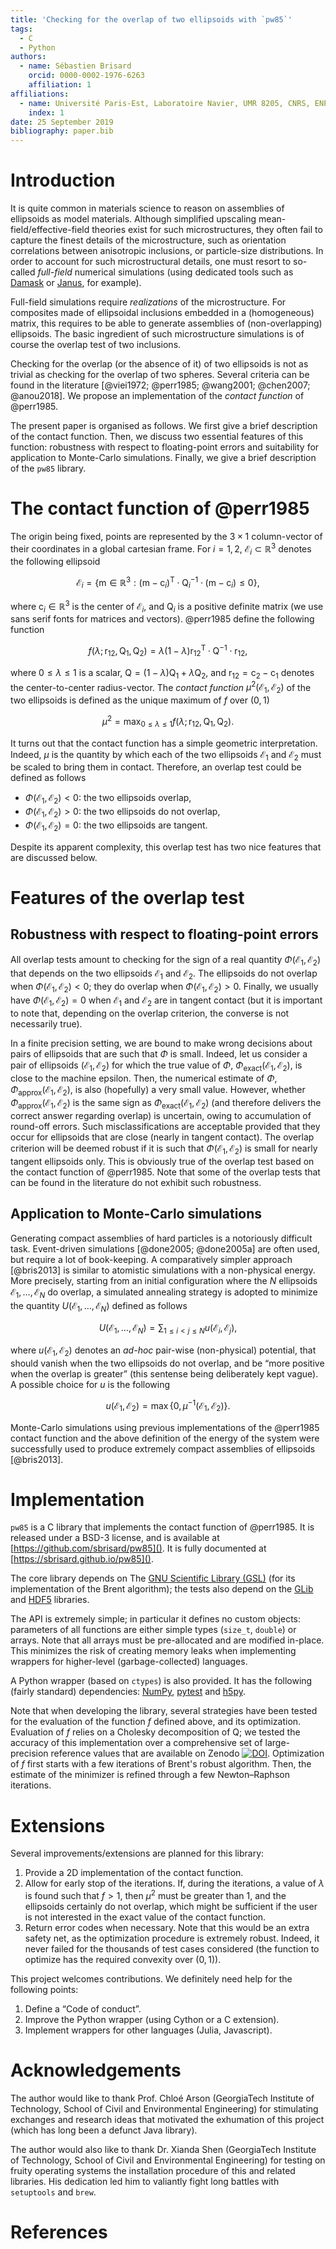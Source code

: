 ```yaml
---
title: 'Checking for the overlap of two ellipsoids with `pw85`'
tags:
  - C
  - Python
authors:
  - name: Sébastien Brisard
    orcid: 0000-0002-1976-6263
	affiliation: 1
affiliations:
  - name: Université Paris-Est, Laboratoire Navier, UMR 8205, CNRS, ENPC, IFSTTAR, F-77455 Marne-la-Vallée, France
    index: 1
date: 25 September 2019
bibliography: paper.bib
---
```


# Introduction

It is quite common in materials science to reason on assemblies of ellipsoids as
model materials. Although simplified upscaling mean-field/effective-field
theories exist for such microstructures, they often fail to capture the finest
details of the microstructure, such as orientation correlations between
anisotropic inclusions, or particle-size distributions. In order to account for
such microstructural details, one must resort to so-called *full-field*
numerical simulations (using dedicated tools such as
[Damask](https://damask.mpie.de/) or [Janus](https://github.com/sbrisard/janus),
for example).

Full-field simulations require *realizations* of the microstructure. For
composites made of ellipsoidal inclusions embedded in a (homogeneous) matrix,
this requires to be able to generate assemblies of (non-overlapping)
ellipsoids. The basic ingredient of such microstructure simulations is of course
the overlap test of two inclusions.

Checking for the overlap (or the absence of it) of two ellipsoids is not as
trivial as checking for the overlap of two spheres. Several criteria can be
found in the literature [@viei1972; @perr1985; @wang2001; @chen2007;
@anou2018]. We propose an implementation of the *contact function* of @perr1985.

The present paper is organised as follows. We first give a brief description of
the contact function. Then, we discuss two essential features of this function:
robustness with respect to floating-point errors and suitability for application
to Monte-Carlo simulations. Finally, we give a brief description of the `pw85`
library.

# The contact function of @perr1985

The origin being fixed, points are represented by the $3\times 1$ column-vector
of their coordinates in a global cartesian frame. For $i=1, 2$, $\mathcal
E_i\subset\mathbb{R}^3$ denotes the following ellipsoid

$$\mathcal E_i
=\{\mathsf{m}\in\mathbb{R}^3:\bigl(\mathsf{m}-\mathsf{c}_i\bigr)^\mathsf{T}
\cdot\mathsf Q_i^{-1}\cdot\bigl(\mathsf{m}-\mathsf{c}_i\bigr)\leq 0\},$$

where $\mathsf c_i\in\mathbb{R}^3$ is the center of $\mathcal E_i$, and
$\mathsf{Q}_i$ is a positive definite matrix (we use sans serif fonts for
matrices and vectors). @perr1985 define the following function

$$f(\lambda; \mathsf{r}_{12}, \mathsf{Q}_1, \mathsf{Q}_2) =\lambda\bigl(1-\lambda\bigr)\mathsf{r}_{12}^\mathsf{T}\cdot\mathsf{Q}^{-1}\cdot\mathsf{r}_{12},$$

where $0\leq\lambda\leq 1$ is a scalar,
$\mathsf{Q}=\bigl(1-\lambda\bigr)\mathsf{Q}_1+\lambda\mathsf{Q}_2$, and
$\mathsf{r}_{12}=\mathsf{c}_2-\mathsf{c}_1$ denotes the center-to-center
radius-vector. The *contact function* $\mu^2(\mathcal{E}_1, \mathcal{E}_2)$ of
the two ellipsoids is defined as the unique maximum of $f$ over $(0, 1)$

$$\mu^2=\max_{0\leq\lambda\leq 1}f(\lambda; \mathsf{r}_{12}, \mathsf{Q}_1,
\mathsf{Q}_2).$$

It turns out that the contact function has a simple geometric
interpretation. Indeed, $\mu$ is the quantity by which each of the two
ellipsoids $\mathcal{E}_1$ and $\mathcal{E}_2$ must be scaled to bring them in
contact. Therefore, an overlap test could be defined as follows

- $\Phi(\mathcal{E}_1, \mathcal{E}_2) < 0$: the two ellipsoids overlap,
- $\Phi(\mathcal{E}_1, \mathcal{E}_2) > 0$: the two ellipsoids do not overlap,
- $\Phi(\mathcal{E}_1, \mathcal{E}_2) = 0$: the two ellipsoids are tangent.

Despite its apparent complexity, this overlap test has two nice features that
are discussed below.

# Features of the overlap test

## Robustness with respect to floating-point errors

All overlap tests amount to checking for the sign of a real quantity
$\Phi(\mathcal E_1, \mathcal E_2)$ that depends on the two ellipsoids $\mathcal
E_1$ and $\mathcal E_2$. The ellipsoids do not overlap when $\Phi(\mathcal E_1,
\mathcal E_2)<0$; they do overlap when $\Phi(\mathcal E_1, \mathcal
E_2)>0$. Finally, we usually have $\Phi(\mathcal E_1, \mathcal E_2)=0$ when
$\mathcal E_1$ and $\mathcal E_2$ are in tangent contact (but it is important to
note that, depending on the overlap criterion, the converse is not necessarily
true).

In a finite precision setting, we are bound to make wrong decisions about pairs
of ellipsoids that are such that $\Phi$ is small. Indeed, let us consider a pair
of ellipsoids $(\mathcal E_1, \mathcal E_2)$ for which the true value of $\Phi$,
$\Phi_\text{exact}(\mathcal E_1, \mathcal E_2)$, is close to the machine
epsilon. Then, the numerical estimate of $\Phi$, $\Phi_\text{approx}(\mathcal
E_1, \mathcal E_2)$, is also (hopefully) a very small value. However, whether
$\Phi_\text{approx}(\mathcal E_1, \mathcal E_2)$ is the same sign as
$\Phi_\text{exact}(\mathcal E_1, \mathcal E_2)$ (and therefore delivers the
correct answer regarding overlap) is uncertain, owing to accumulation of
round-off errors. Such misclassifications are acceptable provided that they
occur for ellipsoids that are close (nearly in tangent contact). The overlap
criterion will be deemed robust if it is such that $\Phi(\mathcal E_1, \mathcal
E_2)$ is small for nearly tangent ellipsoids only. This is obviously true of the
overlap test based on the contact function of @perr1985. Note that some of the
overlap tests that can be found in the literature do not exhibit such
robustness.

## Application to Monte-Carlo simulations

Generating compact assemblies of hard particles is a notoriously difficult
task. Event-driven simulations [@done2005; @done2005a] are often used, but
require a lot of book-keeping. A comparatively simpler approach [@bris2013] is
similar to atomistic simulations with a non-physical energy. More precisely,
starting from an initial configuration where the $N$ ellipsoids $\mathcal{E}_1,
\ldots, \mathcal{E}_N$ do overlap, a simulated annealing strategy is adopted to
minimize the quantity $U(\mathcal{E}_1,\ldots,\mathcal{E}_N)$ defined as follows

$$U(\mathcal{E}_1,\ldots,\mathcal{E}_N)=\sum_{1\leq i<j\leq N}u(\mathcal{E}_i,
\mathcal{E}_j),$$

where $u(\mathcal{E}_1, \mathcal{E}_2)$ denotes an *ad-hoc* pair-wise
(non-physical) potential, that should vanish when the two ellipsoids do not
overlap, and be “more positive when the overlap is greater” (this sentense being
deliberately kept vague). A possible choice for $u$ is the following

$$u(\mathcal{E}_1, \mathcal{E}_2)=\max\{0, \mu^{-1}(\mathcal{E}_1,
\mathcal{E}_2)\}.$$

Monte-Carlo simulations using previous implementations of the @perr1985 contact
function and the above definition of the energy of the system were successfully
used to produce extremely compact assemblies of ellipsoids [@bris2013].

# Implementation

`pw85` is a C library that implements the contact function of @perr1985. It is
released under a BSD-3 license, and is available at
[https://github.com/sbrisard/pw85](). It is fully documented at
[https://sbrisard.github.io/pw85]().

The core library depends on The [GNU Scientific Library
(GSL)](https://www.gnu.org/software/gsl/) (for its implementation of the Brent
algorithm); the tests also depend on the
[GLib](https://developer.gnome.org/glib/) and
[HDF5](https://portal.hdfgroup.org/) libraries.

The API is extremely simple; in particular it defines no custom objects:
parameters of all functions are either simple types (`size_t`, `double`) or
arrays. Note that all arrays must be pre-allocated and are modified
in-place. This minimizes the risk of creating memory leaks when implementing
wrappers for higher-level (garbage-collected) languages.

A Python wrapper (based on `ctypes`) is also provided. It has the following
(fairly standard) dependencies: [NumPy](https://numpy.org/),
[pytest](https://pytest.org/) and [h5py](https://www.h5py.org/).

Note that when developing the library, several strategies have been tested for
the evaluation of the function $f$ defined above, and its
optimization. Evaluation of $f$ relies on a Cholesky decomposition of
$\mathsf{Q}$; we tested the accuracy of this implementation over a comprehensive
set of large-precision reference values that are available on Zenodo
[![DOI](https://zenodo.org/badge/DOI/10.5281/zenodo.3323683.svg)](https://doi.org/10.5281/zenodo.3323683). Optimization
of $f$ first starts with a few iterations of Brent's robust algorithm. Then, the
estimate of the minimizer is refined through a few Newton–Raphson iterations.

# Extensions

Several improvements/extensions are planned for this library:

1. Provide a 2D implementation of the contact function.
2. Allow for early stop of the iterations. If, during the iterations, a value of
   $\lambda$ is found such that $f > 1$, then $\mu^2$ must be greater than 1,
   and the ellipsoids certainly do not overlap, which might be sufficient if the
   user is not interested in the exact value of the contact function.
3. Return error codes when necessary. Note that this would be an extra safety
   net, as the optimization procedure is extremely robust. Indeed, it never
   failed for the thousands of test cases considered (the function to optimize
   has the required convexity over $(0, 1)$).

This project welcomes contributions. We definitely need help for the following
points:

1. Define a “Code of conduct”.
2. Improve the Python wrapper (using Cython or a C extension).
3. Implement wrappers for other languages (Julia, Javascript).

# Acknowledgements

The author would like to thank Prof. Chloé Arson (GeorgiaTech Institute of
Technology, School of Civil and Environmental Engineering) for stimulating
exchanges and research ideas that motivated the exhumation of this project
(which has long been a defunct Java library).

The author would also like to thank Dr. Xianda Shen (GeorgiaTech Institute of
Technology, School of Civil and Environmental Engineering) for testing on fruity
operating systems the installation procedure of this and related libraries. His
dedication led him to valiantly fight long battles with `setuptools` and `brew`.

# References

<!-- Local Variables: -->
<!-- compile-command: "pandoc -s --filter pandoc-citeproc --mathjax -o paper.html paper.md" -->
<!-- fill-column: 80 -->
<!-- End: -->
